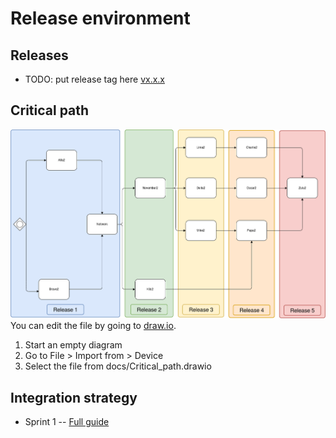 # Release environment

## Releases

* TODO: put release tag here [vx.x.x](link/to/release-tag)

## Critical path

![critical path image](docs/Critical_path.png)
You can edit the file by going to [draw.io](https://www.draw.io).

1. Start an empty diagram
2. Go to File > Import from > Device
3. Select the file from docs/Critical_path.drawio

## Integration strategy

* Sprint 1 -- [Full guide](docs/intergration-strategy.md)
